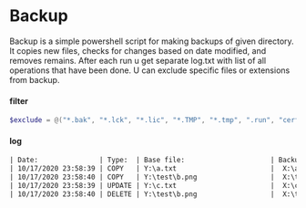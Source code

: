 # Backup
Backup is a simple powershell script for making backups of given directory. It copies new files, checks for changes based on date modified, and removes remains. After each run u get separate log.txt with list of all operations that have been done. U can exclude specific files or extensions from backup.
#### filter
```powershell
$exclude = @("*.bak", "*.lck", "*.lic", "*.TMP", "*.tmp", ".run", "cert.pem")
```
#### log
```txt
| Date:               | Type:  | Base file:                     | Backup file:                   |
| 10/17/2020 23:58:39 | COPY   | Y:\a.txt                       |  X:\a.txt                      |
| 10/17/2020 23:58:40 | COPY   | Y:\test\b.png                  |  X:\test\b.png                 |
| 10/17/2020 23:58:39 | UPDATE | Y:\c.txt                       |  X:\c.txt                      |
| 10/17/2020 23:58:40 | DELETE | Y:\test\b.png                  |  X:\test\b.png                 |
```
